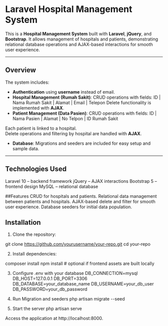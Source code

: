 # Laravel Hospital Management System

This is a **Hospital Management System** built with **Laravel**, **jQuery**, and **Bootstrap**. It allows management of hospitals and patients, demonstrating relational database operations and AJAX-based interactions for smooth user experience.

---

## Overview

The system includes:

- **Authentication** using **username** instead of email.  
- **Hospital Management (Rumah Sakit)**: CRUD operations with fields:
ID | Nama Rumah Sakit | Alamat | Email | Telepon
Delete functionality is implemented with **AJAX**.  
- **Patient Management (Data Pasien)**: CRUD operations with fields:
ID | Nama Pasien | Alamat | No Telpon | ID Rumah Sakit

Each patient is linked to a hospital.  
Delete operations and filtering by hospital are handled with **AJAX**.  
- **Database**: Migrations and seeders are included for easy setup and sample data.

---

## Technologies Used
Laravel 10 – backend framework
jQuery – AJAX interactions
Bootstrap 5 – frontend design
MySQL – relational database

##Features
CRUD for hospitals and patients.
Relational data management between patients and hospitals.
AJAX-based delete and filter for smooth user experience.
Database seeders for initial data population.

## Installation

1. Clone the repository:

git clone https://github.com/yourusername/your-repo.git
cd your-repo

2. Install dependencies:

composer install
npm install   # optional if frontend assets are built locally

3. Configure .env with your database
DB_CONNECTION=mysql
DB_HOST=127.0.0.1
DB_PORT=3306
DB_DATABASE=your_database_name
DB_USERNAME=your_db_user
DB_PASSWORD=your_db_password

4. Run Migration and seeders
php artisan migrate --seed

5. Start the server
php artisan serve

Access the application at http://localhost:8000.
